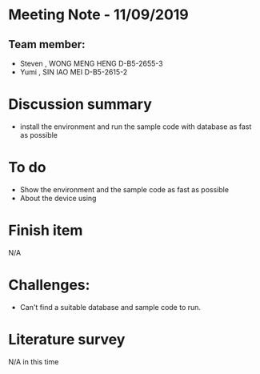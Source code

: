 
# Meeting Note - 11/09/2019

## Team member:
- Steven , WONG MENG HENG D-B5-2655-3
- Yumi   , SIN IAO MEI    D-B5-2615-2

# Discussion summary
- install the environment and run the sample code with database as fast as possible

# To do
- Show the environment and the sample code as fast as possible
- About the device using

# Finish item
N/A

# Challenges:
- Can't find a suitable database and sample code to run.


# Literature survey
N/A in this time
